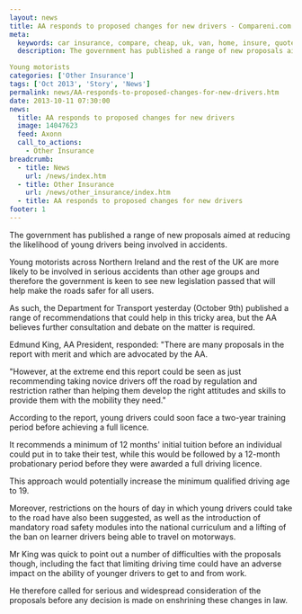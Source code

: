 ```yaml
---
layout: news
title: AA responds to proposed changes for new drivers - Compareni.com
meta:
  keywords: car insurance, compare, cheap, uk, van, home, insure, quotes, online, comparison, bike, loans, life
  description: The government has published a range of new proposals aimed at reducing the likelihood of young drivers being involved in accidents.

Young motorists
categories: ['Other Insurance']
tags: ['Oct 2013', 'Story', 'News']
permalink: news/AA-responds-to-proposed-changes-for-new-drivers.htm
date: 2013-10-11 07:30:00
news:
  title: AA responds to proposed changes for new drivers
  image: 14047623
  feed: Axonn
  call_to_actions:
    - Other Insurance
breadcrumb:
  - title: News
    url: /news/index.htm
  - title: Other Insurance
    url: /news/other_insurance/index.htm
  - title: AA responds to proposed changes for new drivers
footer: 1
---
```


The government has published a range of new proposals aimed at reducing the likelihood of young drivers being involved in accidents.

Young motorists across Northern Ireland and the rest of the UK are more likely to be involved in serious accidents than other age groups and therefore the government is keen to see new legislation passed that will help make the roads safer for all users.

As such, the Department for Transport yesterday (October 9th) published a range of recommendations that could help in this tricky area, but the AA believes further consultation and debate on the matter is required.

Edmund King, AA President, responded: &quot;There are many proposals in the report with merit and which are advocated by the AA.&nbsp;

&quot;However, at the extreme end this report could be seen as just recommending taking novice drivers off the road by regulation and restriction rather than helping them develop the right attitudes and skills to provide them with the mobility they need.&quot;

According to the report, young drivers could soon face a two-year training period before achieving a full licence.

It recommends a minimum of 12 months&#39; initial tuition before an individual could put in to take their test, while this would be followed by a 12-month probationary period before they were awarded a full driving licence.

This approach would potentially increase the minimum qualified driving age to 19.

Moreover, restrictions on the hours of day in which young drivers could take to the road have also been suggested, as well as the introduction of mandatory road safety modules into the national curriculum and a lifting of the ban on learner drivers being able to travel on motorways.

Mr King was quick to point out a number of difficulties with the proposals though, including the fact that limiting driving time could have an adverse impact on the ability of younger drivers to get to and from work.

He therefore called for serious and widespread consideration of the proposals before any decision is made on enshrining these changes in law.
